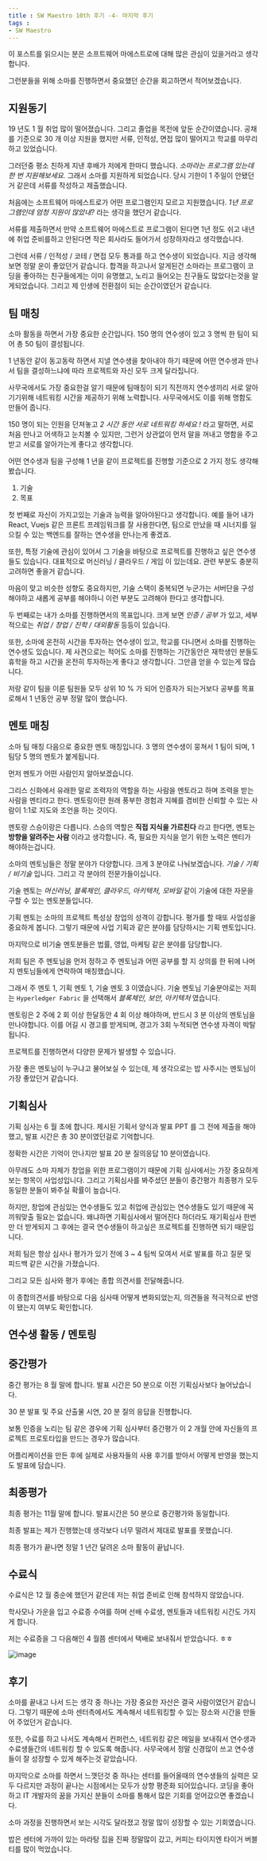 ```yaml
---
title : SW Maestro 10th 후기 -4- 마지막 후기
tags :
- SW Maestro
---
```


이 포스트를 읽으시는 분은 소프트웨어 마에스트로에 대해 많은 관심이 있을거라고 생각합니다.

그런분들을 위해 소마를 진행하면서 중요했던 순간을 회고하면서 적어보겠습니다.

## 지원동기

19 년도 1 월 취업 많이 떨어졌습니다. 그리고 졸업을 목전에 앞둔 순간이였습니다. 공채를 기준으로 30 개 이상 지원을 했지만 서류, 인적성, 면접 많이 떨어지고 학교를 마무리 하고 있었습니다.

그러던중 평소 친하게 지낸 후배가 저에게 한마디 했습니다. *소마라는 프로그램 있는데 한 번 지원해보세요.* 그래서 소마를 지원하게 되었습니다. 당시 기한이 1 주일이 안됐던거 같은데 서류를 작성하고 제출했습니다.

처음에는 소프트웨어 마에스트로가 어떤 프로그램인지 모르고 지원했습니다. *1년 프로그램인데 엄청 지원이 많았내?* 라는 생각을 했던거 같습니다.

서류를 제출하면서 만약 소프트웨어 마에스트로 프로그램이 된다면 1년 정도 쉬고 내년에 취업 준비를하고 안된다면 작은 회사라도 들어가서 성장하자라고 생각했습니다.

그런데 서류 / 인적성 / 코테 / 면접 모두 통과를 하고 연수생이 되었습니다. 지금 생각해보면 정말 운이 좋았던거 같습니다. 합격을 하고나서 알게된건 소마라는 프로그램이 코딩을 좋아하는 친구들에게는 이미 유명했고, 노리고 들어오는 친구들도 많았다는것을 알게되었습니다. 그리고 제 인생에 전환점이 되는 순간이였던거 같습니다.

## 팀 매칭

소마 활동을 하면서 가장 중요한 순간입니다. 150 명의 연수생이 있고 3 명씩 한 팀이 되어 총 50 팀이 결성됩니다.

1 년동안 같이 동고동락 하면서 지낼 연수생을 찾아내야 하기 때문에 어떤 연수생과 만나서 팀을 결성하느냐에 따라 프로젝트와 자신 모두 크게 달라집니다.

사무국에서도 가장 중요한걸 알기 때문에 팀매칭이 되기 직전까지 연수생끼리 서로 알아기기위해 네트워킹 시간을 제공하기 위해 노력합니다. 사무국에서도 이를 위해 명함도 만들어 줍니다.

150 명이 되는 인원을 던져놓고 *2 시간 동안 서로 네트워킹 하세요 !* 라고 말하면, 서로 처음 만나고 어색하고 눈치볼 수 있지만, 그런거 상관없이 먼저 말을 꺼내고 명함을 주고받고 서로를 알아가는게 좋다고 생각합니다.

어떤 연수생과 팀을 구성해 1 년을 같이 프로젝트를 진행할 기준으로 2 가지 정도 생각해봤습니다.

1. 기술
2. 목표

첫 번째로 자신이 가지고있는 기술과 능력을 알아야된다고 생각합니다. 예를 들어 내가 React, Vuejs 같은 프론트 프레임워크를 잘 사용한다면, 팀으로 만났을 때 시너지를 일으킬 수 있는 백엔드를 잘하는 연수생을 만나는게 좋겠죠.

또한, 특정 기술에 관심이 있어서 그 기술을 바탕으로 프로젝트를 진행하고 싶은 연수생들도 있습니다. 대표적으로 머신러닝 / 클라우드 / 게임 이 있는데요. 관련 부분도 충분히 고려하면 좋을거 같습니다.

마음이 맞고 비슷한 성향도 중요하지만, 기술 스택이 중복되면 누군가는 서버단을 구성해야하고 새롭게 공부를 해야하니 이런 부분도 고려해야 한다고 생각합니다.

두 번째로는 내가 소마를 진행하면서의 목표입니다. 크게 보면 *인증 / 공부* 가 있고, 세부적으로는 *취업 / 창업 / 진학 / 대외활동* 등등이 있습니다.

또한, 소마에 온전히 시간을 투자하는 연수생이 있고, 학교를 다니면서 소마를 진행하는 연수생도 있습니다. 제 사견으로는 적어도 소마를 진행하는 기간동안은 재학생인 분들도 휴학을 하고 시간을 온전히 투자하는게 좋다고 생각합니다. 그만큼 얻을 수 있는게 많습니다.

저랑 같이 팀을 이룬 팀원들 모두 상위 10 % 가 되어 인증자가 되는거보다 공부를 목표로해서 1 년동안 공부 정말 많이 했습니다.

## 멘토 매칭

소마 팀 매칭 다음으로 중요한 멘토 매칭입니다. 3 명의 연수생이 뭉쳐서 1 팀이 되며, 1 팀당 5 명의 멘토가 붙게됩니다.

먼저 멘토가 어떤 사람인지 알아보겠습니다.

그리스 신화에서 유래한 말로 조력자의 역할을 하는 사람을 멘토라고 하며 조력을 받는 사람을 멘티라고 한다. 멘토링이란 원래 풍부한 경험과 지혜를 겸비한 신뢰할 수 있는 사람이 1:1로 지도와 조언을 하는 것이다.

멘토랑 스승이랑은 다릅니다. 스승의 역할은 **직접 지식을 가르친다** 라고 한다면, 멘토는 **방향을 알려주는 사람** 이라고 생각합니다. 즉, 필요한 지식을 얻기 위한 노력은 멘티가 해야하는겁니다.

소마의 멘토님들은 정말 분야가 다양합니다. 크게 3 분야로 나눠보겠습니다. *기술 / 기획 / 비기술* 입니다. 그리고 각 분야의 전문가들이십니다.

기술 멘토는 *머신러닝, 블록체인, 클라우드, 아키텍처, 모바일* 같이 기술에 대한 자문을 구할 수 있는 멘토분들입니다.

기획 멘토는 소마의 프로젝트 특성상 창업의 성격이 강합니다. 평가를 할 때또 사업성을 중요하게 봅니다. 그렇기 때문에 사업 기획과 같은 분야를 담당하시는 기획 멘토입니다.

마지막으로 비기술 멘토분들은 법률, 영업, 마케팅 같은 분야를 담당합니다.

저희 팀은 주 멘토님을 먼저 정하고 주 멘토님과 어떤 공부를 할 지 상의를 한 뒤에 나머지 멘토님들에게 연락하여 매칭했습니다.

그래서 주 멘토 1, 기획 멘토 1, 기술 멘토 3 이였습니다. 기술 멘토님 기술분야로는 저희는 `Hyperledger Fabric` 을 선택해서 *블록체인, 보안, 아키텍처* 였습니다.

멘토링은 2 주에 2 회 이상 한달동안 4 회 이상 해야하며, 반드시 3 분 이상의 멘토님을 만나야합니다. 이를 어길 시 경고를 받게되며, 경고가 3회 누적되면 연수생 자격이 박탈됩니다.

프로젝트를 진행하면서 다양한 문제가 발생할 수 있습니다.

가장 좋은 멘토님이 누구냐고 물어보실 수 있는데, 제 생각으로는 밥 사주시는 멘토님이 가장 좋았던거 같습니다.

## 기획심사

기획 심사는 6 월 초에 합니다. 제시된 기획서 양식과 발표 PPT 를 그 전에 제출을 해야 했고, 발표 시간은 총 30 분이였던걸로 기억합니다.

정확한 시간은 기억이 안나지만 발표 20 분 질의응답 10 분이였습니다.

아무래도 소마 자체가 창업을 위한 프로그램이기 때문에 기획 심사에서는 가장 중요하게 보는 항목이 사업성입니다. 그리고 기획심사를 봐주셨던 분들이 중간평가 최종평가 모두 동일한 분들이 봐주실 확률이 높습니다.

하지만, 창업에 관심있는 연수생들도 있고 취업에 관심있는 연수생들도 있기 때문에 꼭 끼워맞출 필요는 없습니다. 왜냐하면 기획심사에서 떨어진다 하더라도 재기획심사 한번만 더 받게되지 그 후에는 결국 연수생들이 하고싶은 프로젝트를 진행하면 되기 때문입니다.

저희 팀은 항상 심사나 평가가 있기 전에 3 ~ 4 팀씩 모여서 서로 발표를 하고 질문 및 피드백 같은 시간을 가졌습니다.

그리고 모든 심사와 평가 후에는 종합 의견서를 전달해줍니다.

이 종합의견서를 바탕으로 다음 심사때 어떻게 변화되었는지, 의견들을 적극적으로 반영이 됐는지 여부도 확인합니다.

## 연수생 활동 / 멘토링

## 중간평가

중간 평가는 8 월 말에 합니다. 발표 시간은 50 분으로 이전 기획심사보다 늘어났습니다. 

30 분 발표 및 주요 산출물 시연, 20 분 질의 응답을 진행합니다.

보통 인증을 노리는 팀 같은 경우에 기획 심사부터 중간평가 이 2 개월 안에 자신들의 프로젝트 프로토타입을 만드는 경우가 많습니다.

어플리케이션을 만든 후에 실제로 사용자들의 사용 후기를 받아서 어떻게 반영을 했는지도 발표에 담습니다.

## 최종평가

최종 평가는 11월 말에 합니다. 발표시간은 50 분으로 중간평가와 동일합니다.

최종 발표는 제가 진행했는데 생각보다 너무 떨려서 제대로 발표를 못했습니다.

최종 평가가 끝나면 정말 1 년간 달려온 소마 활동이 끝납니다.

## 수료식

수료식은 12 월 중순에 했던거 같은데 저는 취업 준비로 인해 참석하지 않았습니다.

학사모나 가운을 입고 수료증 수여를 하며 선배 수료생, 멘토들과 네트워킹 시간도 가지게 합니다.

저는 수료증을 그 다음해인 4 월쯤 센터에서 택배로 보내줘서 받았습니다. ㅎㅎ 

![image](https://user-images.githubusercontent.com/44635266/81068749-d80f6d00-8f1b-11ea-9d48-388bfadf9045.png)

## 후기

소마를 끝내고 나서 드는 생각 중 하나는 가장 중요한 자산은 결국 사람이였던거 같습니다. 그렇기 때문에 소마 센터측에서도 계속해서 네트워킹할 수 있는 장소와 시간을 만들어 주었던거 같습니다.

또한, 수료를 하고 나서도 계속해서 컨퍼런스, 네트워킹 같은 메일을 보내줘서 연수생과 수료생들간의 네트워킹 할 수 있도록 해줍니다. 사무국에서 정말 신경많이 쓰고 연수생들이 잘 성장할 수 있게 해주는것 같았습니다.

마지막으로 소마를 하면서 느꼇던것 중 하나는 센터를 들어올때의 연수생들의 실력은 모두 다르지만 과정이 끝나는 시점에서는 모두가 상향 평준화 되어있습니다.  코딩을 좋아하고 IT 개발자의 꿈을 가지신 분들이 소마를 통해서 많은 기회를 얻어갔으면 좋겠습니다.

소마 과정을 진행하면서 보는 시각도 달라졌고 정말 많이 성장할 수 있는 기회였습니다.

밥은 센터에 가까이 있는 마라탕 집을 진짜 정말많이 갔고, 커피는 타이지엔 타이거 버블티를 많이 먹었습니다.